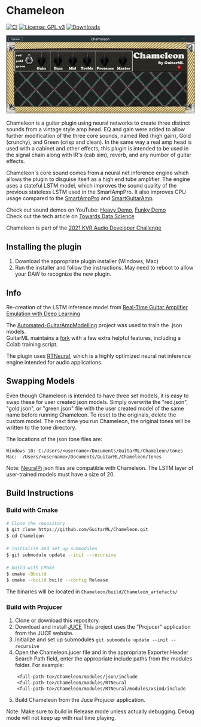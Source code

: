 # Chameleon

[![CI](https://github.com/GuitarML/Chameleon/actions/workflows/cmake.yml/badge.svg)](https://github.com/GuitarML/Chameleon/actions/workflows/cmake.yml) [![License: GPL v3](https://img.shields.io/badge/License-GPLv3-brightgreen.svg)](https://www.gnu.org/licenses/gpl-3.0) [![Downloads](https://img.shields.io/github/downloads/GuitarML/Chameleon/total)](https://somsubhra.github.io/github-release-stats/?username=GuitarML&repository=Chameleon&page=1&per_page=30)

![app](https://github.com/GuitarML/Chameleon/blob/main/resources/Chameleon.jpg)

Chameleon is a guitar plugin using neural networks to create three distinct sounds from a vintage style amp head. EQ and gain were added to 
allow further modification of the three core sounds, named Red (high gain), Gold (crunchy), and Green (crisp and clean). In the same
way a real amp head is used with a cabinet and other effects, this plugin is intended to be used in the signal chain along with IR's (cab sim),
reverb, and any number of guitar effects. 

Chameleon's core sound comes from a neural net inference engine which allows the plugin to disguise itself as a high end
tube amplifier. The engine uses a stateful LSTM model, which improves the sound quality of the previous stateless LSTM used in the SmartAmpPro. It
also improves CPU usage compared to the [SmartAmpPro](https://github.com/GuitarML/SmartAmpPro) and [SmartGuitarAmp](https://github.com/GuitarML/SmartGuitarAmp).

Check out sound demos on YouTube: [Heavy Demo](https://youtu.be/1oYiklGes6A),  [Funky Demo](https://youtu.be/kXecJX9kWpQ)<br>
Check out the tech article on [Towards Data Science](https://towardsdatascience.com/neural-networks-for-real-time-audio-stateful-lstm-b534babeae5d)

Chameleon is part of the [2021 KVR Audio Developer Challenge](https://www.kvraudio.com/product/chameleon-by-guitarml)

## Installing the plugin

1. Download the appropriate plugin installer (Windows, Mac)
2. Run the installer and follow the instructions. May need to reboot to allow your DAW to recognize the new plugin.

## Info
Re-creation of the LSTM inference model from [Real-Time Guitar Amplifier Emulation with Deep
Learning](https://www.mdpi.com/2076-3417/10/3/766/htm)

The [Automated-GuitarAmpModelling](https://github.com/Alec-Wright/Automated-GuitarAmpModelling) project was used to train the .json models.<br>
GuitarML maintains a [fork](https://github.com/GuitarML/Automated-GuitarAmpModelling) with a few extra helpful features, including a Colab training script.

The plugin uses [RTNeural](https://github.com/jatinchowdhury18/RTNeural), which is a highly optimized neural net inference engine intended for audio applications. 

## Swapping Models

Even though Chameleon is intended to have three set models, it is easy to swap these for user created json models. Simply overwrite the "red.json", "gold.json", or "green.json" file with the user created model of the same name before running Chameleon. To reset to the originals, delete the custom model. The next time you run Chameleon, the original tones will be written to the tone directory.

The locations of the json tone files are:
```
Windows 10: C:/Users/<username>/Documents/GuitarML/Chameleon/tones
Mac:  /Users/<username>/Documents/GuitarML/Chameleon/tones
```
Note: [NeuralPi](https://github.com/GuitarML/NeuralPi) json files are compatible with Chameleon. The LSTM layer of user-trained models must have a size of 20.

## Build Instructions

### Build with Cmake

```bash
# Clone the repository
$ git clone https://github.com/GuitarML/Chameleon.git
$ cd Chameleon

# initialize and set up submodules
$ git submodule update --init --recursive

# build with CMake
$ cmake -Bbuild
$ cmake --build build --config Release
```
The binaries will be located in `Chameleon/build/Chameleon_artefacts/`

### Build with Projucer 

1. Clone or download this repository.
2. Download and install [JUCE](https://juce.com/) This project uses the "Projucer" application from the JUCE website. 
3. Initialize and set up submodules
```git submodule update --init --recursive```
4. Open the Chameleon.jucer file and in the appropriate Exporter Header Search Path field, enter the appropriate include paths from the modules folder.
   For example:

```
  	<full-path-to>/Chameleon/modules/json/include
	<full-path-to>/Chameleon/modules/RTNeural
	<full-path-to>/Chameleon/modules/RTNeural/modules/xsimd/include
```
5. Build Chameleon from the Juce Projucer application. 

Note: Make sure to build in Release mode unless actually debugging. Debug mode will not keep up with real time playing.
